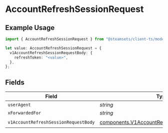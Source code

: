 # AccountRefreshSessionRequest

## Example Usage

```typescript
import { AccountRefreshSessionRequest } from "@steamsets/client-ts/models/operations";

let value: AccountRefreshSessionRequest = {
  v1AccountRefreshSessionRequestBody: {
    refreshToken: "<value>",
  },
};
```

## Fields

| Field                                                                                                          | Type                                                                                                           | Required                                                                                                       | Description                                                                                                    |
| -------------------------------------------------------------------------------------------------------------- | -------------------------------------------------------------------------------------------------------------- | -------------------------------------------------------------------------------------------------------------- | -------------------------------------------------------------------------------------------------------------- |
| `userAgent`                                                                                                    | *string*                                                                                                       | :heavy_minus_sign:                                                                                             | N/A                                                                                                            |
| `xForwardedFor`                                                                                                | *string*                                                                                                       | :heavy_minus_sign:                                                                                             | N/A                                                                                                            |
| `v1AccountRefreshSessionRequestBody`                                                                           | [components.V1AccountRefreshSessionRequestBody](../../models/components/v1accountrefreshsessionrequestbody.md) | :heavy_check_mark:                                                                                             | N/A                                                                                                            |